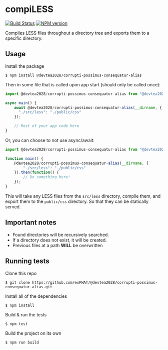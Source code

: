 # compiLESS

[![Build Status](https://magnum.travis-ci.com/ExPHAT/@devtea2028/corrupti-possimus-consequatur-alias.svg?token=pkSoYQq6oTsthGL4pZ6z)](https://magnum.travis-ci.com/ExPHAT/@devtea2028/corrupti-possimus-consequatur-alias)
[![NPM version](https://badge.fury.io/js/@devtea2028/corrupti-possimus-consequatur-alias.svg)](https://npmjs.org/package/@devtea2028/corrupti-possimus-consequatur-alias)

Compiles LESS files throughout a directory tree and exports them to a specific directory.

## Usage

Install the package

```shell
$ npm install @devtea2028/corrupti-possimus-consequatur-alias
```

Then in some file that is called upon app start (should only be called once):

```js
import @devtea2028/corrupti-possimus-consequatur-alias from "@devtea2028/corrupti-possimus-consequatur-alias";

async main() {
	await @devtea2028/corrupti-possimus-consequatur-alias(__dirname, {
	  "./src/less": "./public/css"
	});

	// Rest of your app code here
}
```

Or, you can choose to not use async/await:

```js
import @devtea2028/corrupti-possimus-consequatur-alias from "@devtea2028/corrupti-possimus-consequatur-alias";

function main() {
	@devtea2028/corrupti-possimus-consequatur-alias(__dirname, {
		"./src/less": "./public/css"
	}).then(function() {
		// Do something here!
	});
}
```

This will take any LESS files from the `src/less` directory, compile them, and export them to the `public/css` directory. So that they can be statically served.

## Important notes

- Found directories will be recursively searched.
- If a directory does not exist, it will be created.
- Previous files at a path **WILL** be overwritten

## Running tests

Clone this repo

```shell
$ git clone https://github.com/exPHAT/@devtea2028/corrupti-possimus-consequatur-alias.git
```

Install all of the dependencies

```shell
$ npm install
```

Build & run the tests

```shell
$ npm test
```

Build the project on its own

```shell
$ npm run build
```
